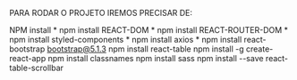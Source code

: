 PARA RODAR O PROJETO IREMOS PRECISAR DE:



NPM install *
npm install REACT-DOM *
npm install REACT-ROUTER-DOM *
npm install styled-components *
npm install axios *
npm install react-bootstrap bootstrap@5.1.3
npm install react-table
npm install -g create-react-app
npm install classnames
npm install sass
npm install --save react-table-scrollbar

